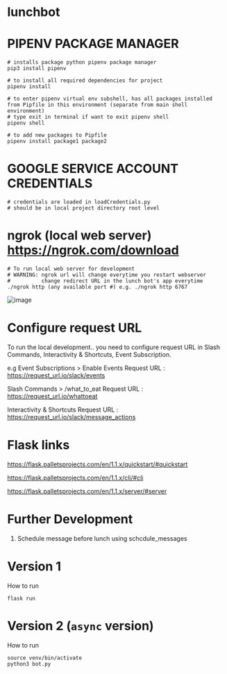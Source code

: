 
# lunchbot

# PIPENV PACKAGE MANAGER 
```
# installs package python pipenv package manager
pip3 install pipenv 

# to install all required dependencies for project
pipenv install

# to enter pipenv virtual env subshell, has all packages installed from Pipfile in this environment (separate from main shell environment)
# type exit in terminal if want to exit pipenv shell
pipenv shell

# to add new packages to Pipfile
pipenv install package1 package2 
```

# GOOGLE SERVICE ACCOUNT CREDENTIALS
```
# credentials are loaded in loadCredentials.py
# should be in local project directory root level
```
# ngrok (local web server) https://ngrok.com/download
```
# To run local web server for development
# WARNING: ngrok url will change everytime you restart webserver
#          change redirect URL in the lunch bot's app everytime
./ngrok http (any available port #) e.g. ./ngrok http 6767
```
![image](https://user-images.githubusercontent.com/31826240/117553049-2c609780-b01d-11eb-8dae-808420bf9918.png)


# Configure request URL 
To run the local development.. you need to configure request URL in Slash Commands, Interactivity & Shortcuts, Event Subscription.

e.g 
Event Subscriptions > Enable Events
Request URL : https://request_url.io/slack/events

Slash Commands > /what_to_eat
Request URL : https://request_url.io/whattoeat

Interactivity & Shortcuts
Request URL : https://request_url.io/slack/message_actions

# Flask links
https://flask.palletsprojects.com/en/1.1.x/quickstart/#quickstart


https://flask.palletsprojects.com/en/1.1.x/cli/#cli


https://flask.palletsprojects.com/en/1.1.x/server/#server



# Further Development
1. Schedule  message before lunch using schcdule_messages

# Version 1
How to run
```
flask run
```

# Version 2 (`async` version)
How to run
```
source venv/bin/activate
python3 bot.py
```

